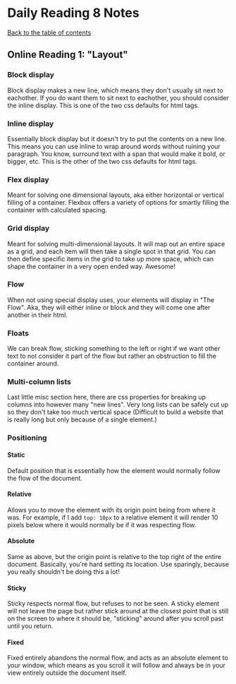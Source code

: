 # Daily Reading 8 Notes

[Back to the table of contents](../../README.md)

## Online Reading 1: "Layout"

### Block display

Block display makes a new line, which means they don't usually sit next to eachother. If you do want them to sit next to eachother, you should consider the inline display. This is one of the two css defaults for html tags.

### Inline display

Essentially block display but it doesn't try to put the contents on a new line. This means you can use inline to wrap around words without ruining your paragraph. You know, surround text with a span that would make it bold, or bigger, etc. This is the other of the two css defaults for html tags.

### Flex display

Meant for solving one dimensional layouts, aka either horizontal or vertical filling of a container. Flexbox offers a variety of options for smartly filling the container with calculated spacing.

### Grid display

Meant for solving multi-dimensional layouts. It will map out an entire space as a grid, and each item will then take a single spot in that grid. You can then define specific items in the grid to take up more space, which can shape the container in a very open ended way. Awesome!

### Flow

When not using special display uses, your elements will display in "The Flow". Aka, they will either inline or block and they will come one after another in their html.

### Floats

We can break flow, sticking something to the left or right if we want other text to not consider it part of the flow but rather an obstruction to fill the container around.

### Multi-column lists

Last little misc section here, there are css properties for breaking up columns into however many "new lines". Very long lists can be safely cut up so they don't take too much vertical space (Difficult to build a website that is really long but only because of a single element.)

### Positioning

#### Static

Default position that is essentially how the element would normally follow the flow of the document.

#### Relative

Allows you to move the element with its origin point being from where it was. For example, if I add `top: 10px` to a relative element it will render 10 pixels below where it would normally be if it was respecting flow.

#### Absolute

Same as above, but the origin point is relative to the top right of the entire document. Basically, you're hard setting its location. Use sparingly, because you really shouldn't be doing this a lot!

#### Sticky

Sticky respects normal flow, but refuses to not be seen. A sticky element will not leave the page but rather stick around at the closest point that is still on the screen to where it should be, "sticking" around after you scroll past until you return.

#### Fixed

Fixed entirely abandons the normal flow, and acts as an absolute element to your window, which means as you scroll it will follow and always be in your view entirely outside the document itself.
